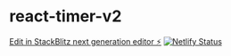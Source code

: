 # react-timer-v2

[Edit in StackBlitz next generation editor ⚡️](https://stackblitz.com/~/github.com/biancashiromoto/react-timer-v2)
[![Netlify Status](https://api.netlify.com/api/v1/badges/4504725c-fde4-4e33-9e75-a6e4ea85c1a3/deploy-status)](https://app.netlify.com/sites/react-timer-bshiromoto/deploys)